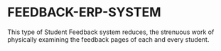 # FEEDBACK-ERP-SYSTEM
This type of Student Feedback system reduces, the strenuous work of physically examining the feedback pages of each and every student.
